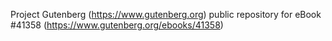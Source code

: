 Project Gutenberg (https://www.gutenberg.org) public repository for eBook #41358 (https://www.gutenberg.org/ebooks/41358)
